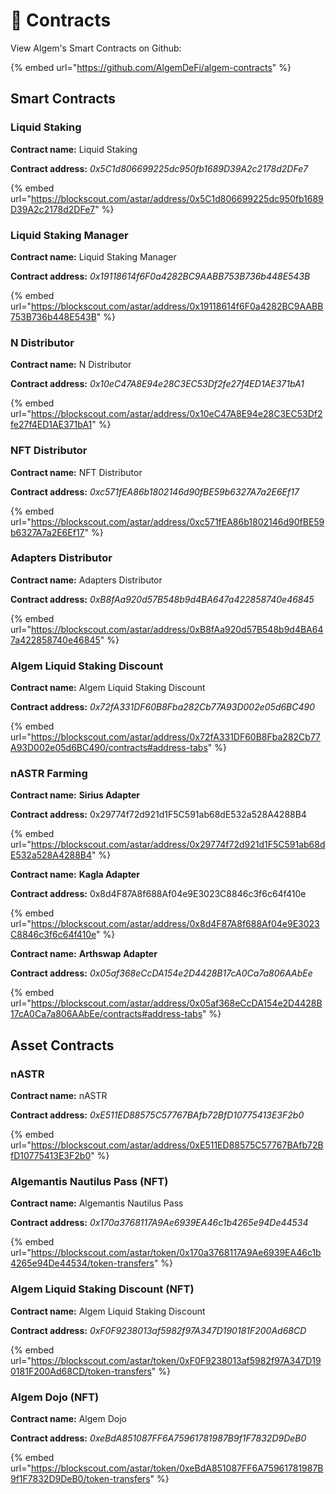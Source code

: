 # 📃 Contracts

View Algem's Smart Contracts on Github:

{% embed url="https://github.com/AlgemDeFi/algem-contracts" %}

## Smart Contracts

### Liquid Staking

**Contract name:** Liquid Staking

**Contract address:** _0x5C1d806699225dc950fb1689D39A2c2178d2DFe7_

{% embed url="https://blockscout.com/astar/address/0x5C1d806699225dc950fb1689D39A2c2178d2DFe7" %}

### Liquid Staking Manager

**Contract name:** Liquid Staking Manager

**Contract address:** _0x19118614f6F0a4282BC9AABB753B736b448E543B_

{% embed url="https://blockscout.com/astar/address/0x19118614f6F0a4282BC9AABB753B736b448E543B" %}

### N Distributor

**Contract name:** N Distributor

**Contract address:** _0x10eC47A8E94e28C3EC53Df2fe27f4ED1AE371bA1_

{% embed url="https://blockscout.com/astar/address/0x10eC47A8E94e28C3EC53Df2fe27f4ED1AE371bA1" %}

### NFT Distributor

**Contract name:** NFT Distributor

**Contract address:** _0xc571fEA86b1802146d90fBE59b6327A7a2E6Ef17_

{% embed url="https://blockscout.com/astar/address/0xc571fEA86b1802146d90fBE59b6327A7a2E6Ef17" %}

### Adapters Distributor

**Contract name:** Adapters Distributor

**Contract address:** _0xB8fAa920d57B548b9d4BA647a422858740e46845_

{% embed url="https://blockscout.com/astar/address/0xB8fAa920d57B548b9d4BA647a422858740e46845" %}

### Algem Liquid Staking Discount

**Contract name:** Algem Liquid Staking Discount

**Contract address:** _0x72fA331DF60B8Fba282Cb77A93D002e05d6BC490_

{% embed url="https://blockscout.com/astar/address/0x72fA331DF60B8Fba282Cb77A93D002e05d6BC490/contracts#address-tabs" %}

### nASTR Farming

**Contract name:** **Sirius Adapter**

**Contract address:** 0x29774f72d921d1F5C591ab68dE532a528A4288B4

{% embed url="https://blockscout.com/astar/address/0x29774f72d921d1F5C591ab68dE532a528A4288B4" %}

**Contract name:** **Kagla Adapter**

**Contract address:** 0x8d4F87A8f688Af04e9E3023C8846c3f6c64f410e

{% embed url="https://blockscout.com/astar/address/0x8d4F87A8f688Af04e9E3023C8846c3f6c64f410e" %}

**Contract name:** **Arthswap Adapter**

**Contract address:** _0x05af368eCcDA154e2D4428B17cA0Ca7a806AAbEe_

{% embed url="https://blockscout.com/astar/address/0x05af368eCcDA154e2D4428B17cA0Ca7a806AAbEe/contracts#address-tabs" %}

## Asset Contracts

### nASTR

**Contract name:** nASTR

**Contract address:** _0xE511ED88575C57767BAfb72BfD10775413E3F2b0_

{% embed url="https://blockscout.com/astar/address/0xE511ED88575C57767BAfb72BfD10775413E3F2b0" %}

### Algemantis Nautilus Pass (NFT)

**Contract name:** Algemantis Nautilus Pass

**Contract address:** _0x170a3768117A9Ae6939EA46c1b4265e94De44534_

{% embed url="https://blockscout.com/astar/token/0x170a3768117A9Ae6939EA46c1b4265e94De44534/token-transfers" %}

### Algem Liquid Staking Discount (NFT)

**Contract name:** Algem Liquid Staking Discount

**Contract address:** _0xF0F9238013af5982f97A347D190181F200Ad68CD_

{% embed url="https://blockscout.com/astar/token/0xF0F9238013af5982f97A347D190181F200Ad68CD/token-transfers" %}

### Algem Dojo (NFT)

**Contract name:** Algem Dojo

**Contract address:** _0xeBdA851087FF6A75961781987B9f1F7832D9DeB0_

{% embed url="https://blockscout.com/astar/token/0xeBdA851087FF6A75961781987B9f1F7832D9DeB0/token-transfers" %}
